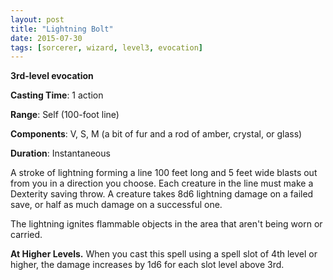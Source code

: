 ```yaml
---
layout: post
title: "Lightning Bolt"
date: 2015-07-30
tags: [sorcerer, wizard, level3, evocation]
---
```


**3rd-level evocation**

**Casting Time**: 1 action

**Range**: Self (100-foot line)

**Components**: V, S, M (a bit of fur and a rod of amber, crystal, or glass)

**Duration**: Instantaneous

A stroke of lightning forming a line 100 feet long and 5 feet wide blasts out from you in a direction you choose. Each creature in the line must make a Dexterity saving throw. A creature takes 8d6 lightning damage on a failed save, or half as much damage on a successful one.

The lightning ignites flammable objects in the area that aren't being worn or carried.

**At Higher Levels.** When you cast this spell using a spell slot of 4th level or higher, the damage increases by 1d6 for each slot level above 3rd.
